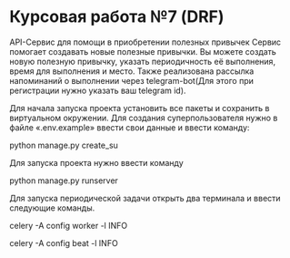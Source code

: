 # Курсовая работа №7 (DRF)

API-Сервис для помощи в приобретении полезных привычек
Сервис помогает создавать новые полезные привычки. Вы можете создать новую полезную привычку,
указать периодичность её выполнения, время для выполнения и место. Также реализована рассылка
напоминаний о выполнении через telegram-bot(Для этого при регистрации нужно указать ваш telegram id).

Для начала запуска проекта установить все пакеты и сохранить в виртуальном окружении.
Для создания суперпользователя нужно в файле «.env.example» ввести свои данные и ввести команду:

python manage.py create_su

Для запуска проекта нужно ввести команду

python manage.py runserver

Для запуска периодической задачи открыть два терминала и ввести следующие команды.

celery -A config worker -l INFO

celery -A config beat -l INFO


